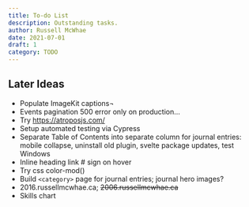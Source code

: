 ```yaml
---
title: To-do List
description: Outstanding tasks.
author: Russell McWhae
date: 2021-07-01
draft: 1
category: TODO
---
```


## Later Ideas

-   Populate ImageKit captions¬
-   Events pagination 500 error only on production…
-   Try https://atroposjs.com/
-   Setup automated testing via Cypress
-   Separate Table of Contents into separate column for journal entries: mobile collapse, uninstall old plugin, svelte package updates, test Windows
-   Inline heading link # sign on hover
-   Try css color-mod()
-   Build `<category>` page for journal entries; journal hero images?
-   2016.russellmcwhae.ca; ~~2006.russellmcwhae.ca~~
-   Skills chart
